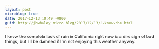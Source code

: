 ```yaml
---
layout: post
microblog: true
date: 2017-12-13 10:49 -0800
guid: http://jbwhaley.micro.blog/2017/12/13/i-know-the.html
---
```

I know the complete lack of rain in California right now is a dire sign of bad things, but I'll be damned if I'm not enjoying this weather anyway.
